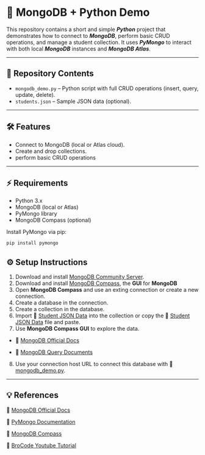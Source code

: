 # :memo: MongoDB + Python Demo

This repository contains a short and simple ***Python*** project that demonstrates how to connect to ***MongoDB***, perform basic CRUD operations, and manage a student collection. It uses ***PyMongo*** to interact with both local ***MongoDB*** instances and ***MongoDB Atlas***.

---

## :open_file_folder: Repository Contents

- `mongodb_demo.py` – Python script with full CRUD operations (insert, query, update, delete).  
- `students.json` – Sample JSON data (optional).  

---

## :hammer_and_wrench: Features

- Connect to MongoDB (local or Atlas cloud).  
- Create and drop collections.  
- perform basic CRUD operations 

---

## :zap: Requirements

- Python 3.x  
- MongoDB (local or Atlas)  
- PyMongo library
- MongoDB Compass (optional)

Install PyMongo via pip:

```bash
pip install pymongo
```

## :gear: Setup Instructions
1. Download and install [MongoDB Community Server](https://www.mongodb.com/try/download/community).
2. Download and install [MongoDB Compass](https://www.mongodb.com/products/tools/compass), the **GUI** for **MongoDB**
3. Open **MongoDB Compass** and use an exting connection or create a new connection.
4. Create a database in the connection.
5. Create a collection in the database.
6. Import :link: [Student JSON Data](school.students.json) into the collection or copy the :link: [Student JSON Data](school.students.json) file and paste.
7. Use **MongoDB Compass GUI** to explore the data.

- :link: [MongoDB Official Docs](https://www.mongodb.com/docs/)

- :link: [MongoDB Query Documents](https://www.mongodb.com/docs/manual/tutorial/query-documents/)

8. Use your connection host URL to connect this database with :link: [mongodb_demo.py](mongodb_demo.py).

---

## :bulb: References
:link: [MongoDB Official Docs](https://www.mongodb.com/docs/)

:link: [PyMongo Documentation](https://pymongo.readthedocs.io/en/stable/)

:link: [MongoDB Compass](https://www.mongodb.com/products/tools/compass)

:link: [BroCode Youtube Tutorial](https://www.youtube.com/watch?v=c2M-rlkkT5o&t=3481s)



